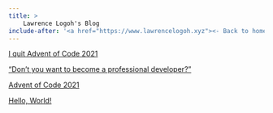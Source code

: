 ```yaml
---
title: > 
    Lawrence Logoh's Blog
include-after: '<a href="https://www.lawrencelogoh.xyz"><- Back to home</a>'
---
```

[I quit Advent of Code 2021](https://www.lawrencelogoh.xyz/blog/2022-01-18-aoc-quit.html) 

[“Don’t you want to become a professional developer?”](https://www.lawrencelogoh.xyz/blog/2021-12-18-professional-developer.html) 

[Advent of Code 2021](https://www.lawrencelogoh.xyz/blog/2021-12-02-aoc.html) 

[Hello, World!](https://www.lawrencelogoh.xyz/blog/2021-10-21-hello-world.html) 

